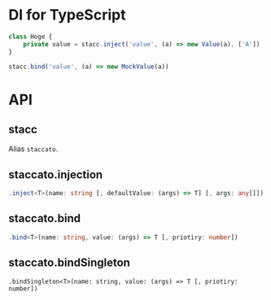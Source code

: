DI for TypeScript
============================

```typescript
class Hoge {
    private value = stacc.inject('value', (a) => new Value(a), ['A'])
}
 
stacc.bind('value', (a) => new MockValue(a))
```
 
# API

## stacc

Alias `staccato`.

## staccato.injection

```typescript
.inject<T>(name: string [, defaultValue: (args) => T] [, args: any[]])
```

## staccato.bind

```typescript
.bind<T>(name: string, value: (args) => T [, priotiry: number])
```

## staccato.bindSingleton

```
.bindSingleton<T>(name: string, value: (args) => T [, priotiry: number])
```
